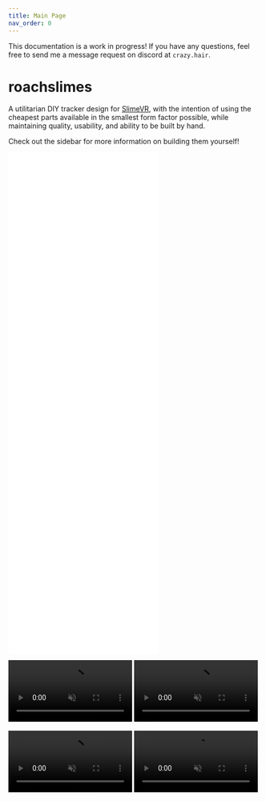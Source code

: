 ```yaml
---
title: Main Page
nav_order: 0
---
```


This documentation is a work in progress! If you have any questions, feel free to send me a message request on discord at `crazy.hair`.

# roachslimes

A utilitarian DIY tracker design for [SlimeVR](https://docs.slimevr.dev/), with the intention of using the cheapest parts available in the smallest form factor possible, while maintaining quality, usability, and ability to be built by hand.

Check out the sidebar for more information on building them yourself!


<iframe src="rendering/mobo_viewer.html" style="border:0px #ffffff none;" name="mobo_viewer" scrolling="no" frameborder="1" marginheight="0px" marginwidth="0px" height="500px" style="width:49%" allowfullscreen></iframe>
<iframe src="rendering/dabo_viewer.html" style="border:0px #ffffff none;" name="dabo_viewer" scrolling="no" frameborder="1" marginheight="0px" marginwidth="0px" height="500px" style="width:49%" allowfullscreen></iframe>

<video src="videos/floatybouncy_mobo.mp4" style="width:49%" autoplay loop muted></video> <video src="videos/floatybouncy_dabo.mp4" style="width:49%" autoplay loop muted></video>

<video style="width:49%" src="videos/floatybouncy_mobo_case.mp4" autoplay loop muted></video> <video src="videos/floatybouncy_dabo_case.mp4" style="width:49%" autoplay loop muted></video>
